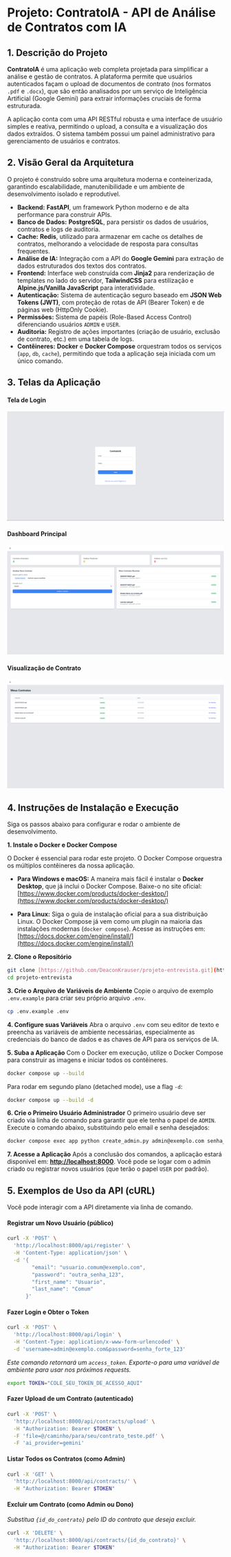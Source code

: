 # Projeto: ContratoIA - API de Análise de Contratos com IA

## 1. Descrição do Projeto

**ContratoIA** é uma aplicação web completa projetada para simplificar a análise e gestão de contratos. A plataforma permite que usuários autenticados façam o upload de documentos de contrato (nos formatos `.pdf` e `.docx`), que são então analisados por um serviço de Inteligência Artificial (Google Gemini) para extrair informações cruciais de forma estruturada.

A aplicação conta com uma API RESTful robusta e uma interface de usuário simples e reativa, permitindo o upload, a consulta e a visualização dos dados extraídos. O sistema também possui um painel administrativo para gerenciamento de usuários e contratos.

## 2. Visão Geral da Arquitetura

O projeto é construído sobre uma arquitetura moderna e conteinerizada, garantindo escalabilidade, manutenibilidade e um ambiente de desenvolvimento isolado e reprodutível.

-   **Backend:** **FastAPI**, um framework Python moderno e de alta performance para construir APIs.
-   **Banco de Dados:** **PostgreSQL**, para persistir os dados de usuários, contratos e logs de auditoria.
-   **Cache:** **Redis**, utilizado para armazenar em cache os detalhes de contratos, melhorando a velocidade de resposta para consultas frequentes.
-   **Análise de IA:** Integração com a API do **Google Gemini** para extração de dados estruturados dos textos dos contratos.
-   **Frontend:** Interface web construída com **Jinja2** para renderização de templates no lado do servidor, **TailwindCSS** para estilização e **Alpine.js/Vanilla JavaScript** para interatividade.
-   **Autenticação:** Sistema de autenticação seguro baseado em **JSON Web Tokens (JWT)**, com proteção de rotas de API (Bearer Token) e de páginas web (HttpOnly Cookie).
-   **Permissões:** Sistema de papéis (Role-Based Access Control) diferenciando usuários `ADMIN` e `USER`.
-   **Auditoria:** Registro de ações importantes (criação de usuário, exclusão de contrato, etc.) em uma tabela de logs.
-   **Contêineres:** **Docker** e **Docker Compose** orquestram todos os serviços (`app`, `db`, `cache`), permitindo que toda a aplicação seja iniciada com um único comando.

## 3. Telas da Aplicação

#### Tela de Login
![Tela de Login](images/login.png)

#### Dashboard Principal
![Dashboard Principal](images/dashboard.png)

#### Visualização de Contrato
![Visualização de Contrato](images/meusContratos.png)


## 4. Instruções de Instalação e Execução

Siga os passos abaixo para configurar e rodar o ambiente de desenvolvimento.

**1. Instale o Docker e Docker Compose**

O Docker é essencial para rodar este projeto. O Docker Compose orquestra os múltiplos contêineres da nossa aplicação.

* **Para Windows e macOS:**
    A maneira mais fácil é instalar o **Docker Desktop**, que já inclui o Docker Compose. Baixe-o no site oficial:
    [https://www.docker.com/products/docker-desktop/](https://www.docker.com/products/docker-desktop/)

* **Para Linux:**
    Siga o guia de instalação oficial para a sua distribuição Linux. O Docker Compose já vem como um plugin na maioria das instalações modernas (`docker compose`).
    Acesse as instruções em: [https://docs.docker.com/engine/install/](https://docs.docker.com/engine/install/)

**2. Clone o Repositório**
```bash
git clone [https://github.com/DeaconKrauser/projeto-entrevista.git](https://github.com/DeaconKrauser/projeto-entrevista.git)
cd projeto-entrevista
```

**3. Crie o Arquivo de Variáveis de Ambiente**
Copie o arquivo de exemplo `.env.example` para criar seu próprio arquivo `.env`.

```bash
cp .env.example .env
```

**4. Configure suas Variáveis**
Abra o arquivo `.env` com seu editor de texto e preencha as variáveis de ambiente necessárias, especialmente as credenciais do banco de dados e as chaves de API para os serviços de IA.

**5. Suba a Aplicação**
Com o Docker em execução, utilize o Docker Compose para construir as imagens e iniciar todos os contêineres.

```bash
docker compose up --build
```
Para rodar em segundo plano (detached mode), use a flag `-d`:
```bash
docker compose up --build -d
```

**6. Crie o Primeiro Usuário Administrador**
O primeiro usuário deve ser criado via linha de comando para garantir que ele tenha o papel de `ADMIN`. Execute o comando abaixo, substituindo pelo email e senha desejados:

```bash
docker compose exec app python create_admin.py admin@exemplo.com senha_forte_123
```

**7. Acesse a Aplicação**
Após a conclusão dos comandos, a aplicação estará disponível em: **[http://localhost:8000](http://localhost:8000)**. Você pode se logar com o admin criado ou registrar novos usuários (que terão o papel `USER` por padrão).

## 5. Exemplos de Uso da API (cURL)

Você pode interagir com a API diretamente via linha de comando.

#### Registrar um Novo Usuário (público)
```bash
curl -X 'POST' \
  'http://localhost:8000/api/register' \
  -H 'Content-Type: application/json' \
  -d '{
        "email": "usuario.comum@exemplo.com",
        "password": "outra_senha_123",
        "first_name": "Usuario",
        "last_name": "Comum"
      }'
```

#### Fazer Login e Obter o Token
```bash
curl -X 'POST' \
  'http://localhost:8000/api/login' \
  -H 'Content-Type: application/x-www-form-urlencoded' \
  -d 'username=admin@exemplo.com&password=senha_forte_123'
```
*Este comando retornará um `access_token`. Exporte-o para uma variável de ambiente para usar nos próximos requests.*
```bash
export TOKEN="COLE_SEU_TOKEN_DE_ACESSO_AQUI"
```

#### Fazer Upload de um Contrato (autenticado)
```bash
curl -X 'POST' \
  'http://localhost:8000/api/contracts/upload' \
  -H "Authorization: Bearer $TOKEN" \
  -F 'file=@/caminho/para/seu/contrato_teste.pdf' \
  -F 'ai_provider=gemini'
```

#### Listar Todos os Contratos (como Admin)
```bash
curl -X 'GET' \
  'http://localhost:8000/api/contracts/' \
  -H "Authorization: Bearer $TOKEN"
```

#### Excluir um Contrato (como Admin ou Dono)
*Substitua `{id_do_contrato}` pelo ID do contrato que deseja excluir.*
```bash
curl -X 'DELETE' \
  'http://localhost:8000/api/contracts/{id_do_contrato}' \
  -H "Authorization: Bearer $TOKEN"
```